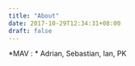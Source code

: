 ```yaml
---
title: "About"
date: 2017-10-29T12:34:31+08:00
draft: false
---
```

*MAV : *
Adrian, Sebastian, Ian, PK



